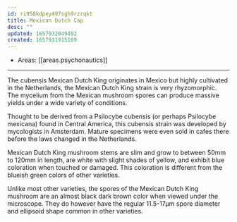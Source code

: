 ```yaml
---
id: ri958kdpey497sgh9rzrqkt
title: Mexican Dutch Cap
desc: ""
updated: 1657932049492
created: 1657931915169
---
```


- Areas: [[areas.psychonautics]]

---

The cubensis Mexican Dutch King originates in Mexico but highly cultivated in the Netherlands, the Mexican Dutch King strain is very rhyzomorphic. The mycelium from the Mexican mushroom spores can produce massive yields under a wide variety of conditions.

Thought to be derived from a Psilocybe cubensis (or perhaps Psilocybe mexicana) found in Central America, this cubensis strain was developed by mycologists in Amsterdam. Mature specimens were even sold in cafes there before the laws changed in the Netherlands.

Mexican Dutch King mushroom stems are slim and grow to between 50mm to 120mm in length, are white with slight shades of yellow, and exhibit blue coloration when touched or damaged. This coloration is different from the blueish green colors of other varieties.

Unlike most other varieties, the spores of the Mexican Dutch King mushroom are an almost black dark brown color when viewed under the microscope. They do however have the regular 11.5-17µm spore diameter and ellipsoid shape common in other varieties.
